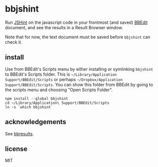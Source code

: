 bbjshint
========

Run [JSHint](http://jshint.com/) on the javascript code in your frontmost (and saved) [BBEdit](http://barebones.com/products/bbedit/) document, and see the results in a Result Browser window.

Note that for now, the text document must be saved before `bbjshint` can check it.

install
-------

Use from BBEdit's Scripts menu by either installing or symlinking `bbjshint` to BBEdit's Scripts folder. This is `~/Library/Application Support/BBEdit/Scripts` or perhaps `~/Dropbox/Application Support/BBEdit/Scripts`. You can show this folder from BBEdit by going to the scripts menu and choosing "Open Scripts Folder".

    npm install --global bbjshint
    cd ~/Library/Application\ Support/BBEdit/Scripts
    ln -s `which bbjshint`

acknowledgements
----------------
See [bbresults](https://github.com/isao/bbresults).

license
-------
MIT
